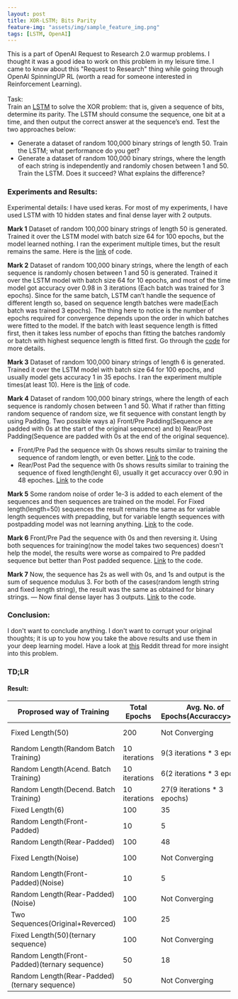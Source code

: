 ```yaml
---
layout: post
title: XOR-LSTM; Bits Parity
feature-img: "assets/img/sample_feature_img.png"
tags: [LSTM, OpenAI]
---
```

This is a part of OpenAI Request to Research 2.0 warmup problems. I thought it was a good idea to work on this problem in my leisure time. I came to know about this "Request to Research" thing while going through OpenAI SpinningUP RL (worth a read for someone interested in Reinforcement Learning). <br>
<br>
Task:<br>
Train an <a href="http://colah.github.io/posts/2015-08-Understanding-LSTMs/">LSTM</a> to solve the XOR problem: that is, given a sequence of bits, determine its parity. The LSTM should consume the sequence, one bit at a time, and then output the correct answer at the sequence’s end. Test the two approaches below:<br>

  * Generate a dataset of random 100,000 binary strings of length 50. Train the LSTM; what performance do you get?
  * Generate a dataset of random 100,000 binary strings, where the length of each string is independently and randomly chosen between 1 and 50. Train the LSTM. Does it succeed? What explains the difference?
### Experiments and Results:
Experimental details: I have used keras. For most of my experiments, I have used LSTM with 10 hidden states and final dense layer with 2 outputs. <br>

**Mark 1** Dataset of random 100,000 binary strings of length 50 is generated. Trained it over the LSTM model with batch size 64 for 100 epochs, but the model learned nothing. I ran the experiment multiple times, but the result remains the same. Here is the [link](https://github.com/adityauser/XOR-LSTM/blob/master/Parity/XOR-LSTM(FixedLenght-50).ipynb) of code.<br>

**Mark 2** Dataset of random 100,000 binary strings, where the length of each sequence is randomly chosen between 1 and 50 is generated. Trained it over the LSTM model with batch size 64 for 10 epochs, and most of the time model got accuracy over 0.98 in 3 iterations (Each batch was trained for 3 epochs). Since for the same batch, LSTM can’t handle the sequence of different length so, based on sequence length batches were made(Each batch was trained 3 epochs). The thing here to notice is the number of epochs required for convergence depends upon the order in which batches were fitted to the model. If the batch with least sequence length is fitted first, then it takes less number of epochs than fitting the batches randomly or batch with highest sequence length is fitted first. Go through the [code](https://github.com/adityauser/XOR-LSTM/blob/master/Parity/XOR-LSTM(Variable%20Size).ipynb) for more details.<br>

**Mark 3** Dataset of random 100,000 binary strings of length 6 is generated. Trained it over the LSTM model with batch size 64 for 100 epochs, and usually model gets accuracy 1 in 35 epochs. I ran the experiment multiple times(at least 10). Here is the [link](https://github.com/adityauser/XOR-LSTM/blob/master/Parity/XOR-LSTM(FixedLenght-6)%20.ipynb) of code.<br>

**Mark 4** Dataset of random 100,000 binary strings, where the length of each sequence is randomly chosen between 1 and 50. What if rather than fitting random sequence of random size, we fit sequence with constant length by using Padding. Two possible ways a) Front/Pre Padding(Sequence are padded with 0s at the start of the original sequence) and b) Rear/Post Padding(Sequence are padded with 0s at the end of the original sequence).
* Front/Pre Pad the sequence with 0s shows results similar to training the sequence of random length, or even better. [Link](https://github.com/adityauser/XOR-LSTM/blob/master/Parity/XOR-LSTM(PrePadding).ipynb) to the code.
* Rear/Post Pad the sequence with 0s shows results similar to training the sequence of fixed length(lenght 6), usually it get accuraccy over 0.90 in 48 epoches. [Link](https://github.com/adityauser/XOR-LSTM/blob/master/Parity/XOR-LSTM(PostPadding)%20.ipynb) to the code


**Mark 5** Some random noise of order 1e-3 is added to each element of the sequences and then sequences are trained on the model. For Fixed length(length=50) sequences the result remains the same as for variable length sequences with prepadding, but for variable length sequences with postpadding model was not learning anything. [Link](https://github.com/adityauser/XOR-LSTM/blob/master/Parity/XOR-LSTM(Randomness)%20.ipynb) to the code.

**Mark 6** Front/Pre Pad the sequence with 0s and then reversing it. Using both sequences for training(now the model takes two sequences) doesn't help the model, the results were worse as compaired to Pre padded sequence but better than Post padded sequence. [Link](https://github.com/adityauser/XOR-LSTM/blob/master/Parity/XOR-LSTM(Double%20Sequence).ipynb) to the code.

**Mark 7** Now, the sequence has 2s as well with 0s, and 1s and output is the sum of sequence modulus 3. For both of the cases(random length string and fixed length string), the result was the same as obtained for binary strings. — Now final dense layer has 3 outputs. [Link](https://github.com/adityauser/XOR-LSTM/blob/master/Parity/XOR-LSTM(Non-Binary).ipynb) to the code.

### Conclusion:
I don't want to conclude anything. I don't want to corrupt your original thoughts; it is up to you how you take the above results and use them in your deep learning model. Have a look at <a href="https://www.reddit.com/r/MachineLearning/comments/81uvmp/d_had_fun_with_openais_lstm_parity_prediction/">this</a> Reddit thread for more insight into this problem.


### TD;LR

#### Result:


Proprosed way of Training  | Total Epochs  | Avg. No. of Epochs(Accuraccy>0.90) | Accuraccy
------------- | ------------- | ------------- | -------------
Fixed Length(50)  | 200  | Not Converging  | 0.5 +-1e-3
Random Length(Random Batch Training)   | 10 iterations  | 9(3 iterations * 3 epochs)  | 1
Random Length(Acend. Batch Training)  | 10 iterations  | 6(2 iterations * 3 epochs)  | 1
Random Length(Decend. Batch Training)  | 10 iterations | 27(9 iterations * 3 epochs)  | 1
Fixed Length(6)  | 100  | 35  | 1
Random Length(Front-Padded)  | 10  | 5  | 1
Random Length(Rear-Padded)  | 100  | 48  | 0.97
Fixed Length(Noise)  | 100  | Not Converging  | 0.5 +-1e-3
Random Length(Front-Padded)(Noise)  | 10  | 5  | 0.99
Random Length(Rear-Padded)(Noise)  | 100  | Not Converging  | 0.5
Two Sequences(Original+Reverced)  | 100  | 25  | 0.99
Fixed Length(50)(ternary sequence)  | 100  | Not Converging  | 0.5 +-1e-3
Random Length(Front-Padded)(ternary sequence)  | 50 | 18  | 0.96
Random Length(Rear-Padded)(ternary sequence)  | 50 | Not Converging  | 0.5 +-1e-3






